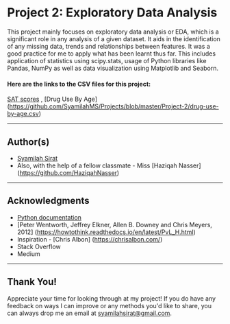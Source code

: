 # Project 2: Exploratory Data Analysis


This project mainly focuses on exploratory data analysis or EDA, which is a significant role in any analysis of a given dataset. It aids in the identification of any missing data, trends and relationships between features. It was a good practice for me to apply what has been learnt thus far. This includes application of statistics using scipy.stats, usage of Python libraries like Pandas, NumPy as well as data visualization using Matplotlib and Seaborn.

#### Here are the links to the CSV files for this project:

[SAT scores](https://github.com/SyamilahMS/Projects/blob/master/Project-2/sat_scores.csv) 
, [Drug Use By Age]
(https://github.com/SyamilahMS/Projects/blob/master/Project-2/drug-use-by-age.csv)

----
## Author(s) 
* [Syamilah Sirat](https://github.com/SyamilahMS)
* Also, with the help of a fellow classmate - 
 Miss [Haziqah Nasser] (https://github.com/HaziqahNasser)

----
## Acknowledgments 
* [Python documentation](https://docs.python.org/3/library/csv.html)
* [Peter Wentworth, Jeffrey Elkner, Allen B. Downey and Chris Meyers, 2012] (https://howtothink.readthedocs.io/en/latest/PvL_H.html)
* Inspiration - [Chris Albon] (https://chrisalbon.com/) 
* Stack Overflow
* Medium

----
## Thank You! 
Appreciate your time for looking through at my project! If you do have any feedback on ways I can improve or any methods you'd like to share, you can always drop me an email at syamilahsirat@gmail.com.